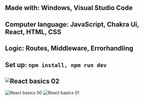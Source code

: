 Made with:
Windows, Visual Studio Code
-----------------------------------------------------
Computer language: JavaScript, Chakra Ui, React, HTML, CSS
------------------------------------------------------
Logic: Routes, Middleware, Errorhandling
-----------------------------------------------------

Set up:
```npm install, npm run dev```
------------------------------------------------------
![React basics 02](https://github.com/aelyakoubi/react-basics-project-starter-main/assets/115151631/db82b778-dea5-4a36-8e27-76c3472bd856)
------------------------------------------------------

![React basics 00](https://github.com/aelyakoubi/react-basics-project-starter-main/assets/115151631/4ae1c5e7-898a-4443-a07c-872477566f69)
![React basics 01](https://github.com/aelyakoubi/react-basics-project-starter-main/assets/115151631/0bbaf9fc-6a0d-4d04-b77c-f0512025c017)
